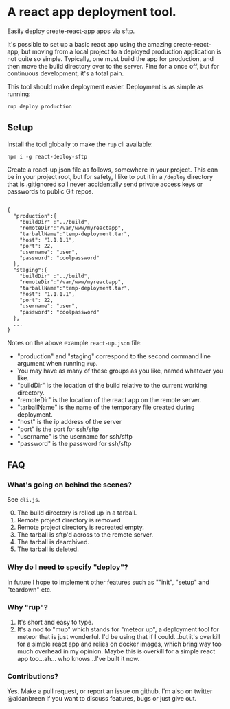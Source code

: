 # A react app deployment tool.

Easily deploy create-react-app apps via sftp.

It's possible to set up a basic react app using the amazing create-react-app, but moving from a local project to a deployed production application is not quite so simple. Typically, one must build the app for production, and then move the build directory over to the server. Fine for a once off, but for continuous development, it's a total pain.

This tool should make deployment easier. Deployment is as simple as running:

```
rup deploy production
```

## Setup

Install the tool globally to make the ```rup``` cli available:

```
npm i -g react-deploy-sftp
```

Create a react-up.json file as follows, somewhere in your project. This can be in your project root, but for safety, I like to put it in a ```/deploy``` directory that is .gitignored so I never accidentally send private access keys or passwords to public Git repos.

```

{
  "production":{
    "buildDir" :"../build",
    "remoteDir":"/var/www/myreactapp",
    "tarballName":"temp-deployment.tar",
    "host": "1.1.1.1",
    "port": 22,
    "username": "user",
    "password": "coolpassword"
  },
  "staging":{
    "buildDir" :"../build",
    "remoteDir":"/var/www/myreactapp",
    "tarballName":"temp-deployment.tar",
    "host": "1.1.1.1",
    "port": 22,
    "username": "user",
    "password": "coolpassword"
  },
  ...
}

```

Notes on the above example ```react-up.json``` file:

- "production" and "staging" correspond to the second command line argument when running ```rup```.
- You may have as many of these groups as you like, named whatever you like.
- "buildDir" is the location of the build relative to the current working directory.
- "remoteDir" is the location of the react app on the remote server.
- "tarballName" is the name of the temporary file created during deployment.
- "host" is the ip address of the server
- "port" is the port for ssh/sftp
- "username" is the username for ssh/sftp
- "password" is the password for ssh/sftp

## FAQ

### What's going on behind the scenes?

See ```cli.js```.

0. The build directory is rolled up in a tarball.
1. Remote project directory is removed
2. Remote project directory is recreated empty.
3. The tarball is sftp'd across to the remote server.
4. The tarball is dearchived.
5. The tarball is deleted.

### Why do I need to specify "deploy"?

In future I hope to implement other features such as ""init", "setup" and "teardown" etc.

### Why "rup"?

1. It's short and easy to type.
2. It's a nod to "mup" which stands for "meteor up", a deployment tool for meteor that is just wonderful. I'd be using that if I could...but it's overkill for a simple react app and relies on docker images, which bring way too much overhead in my opinion. Maybe this is overkill for a simple react app too...ah... who knows...I've built it now.

### Contributions?

Yes. Make a pull request, or report an issue on github. I'm also on twitter @aidanbreen if you want to discuss features, bugs or just give out.
